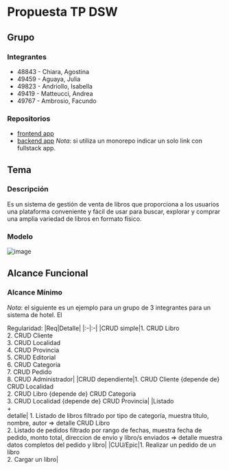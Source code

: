 # Propuesta TP DSW

## Grupo
### Integrantes
* 48843 - Chiara, Agostina
* 49459 - Aguaya, Julia
* 49823 - Andriollo, Isabella
* 49419 - Matteucci, Andrea
* 49767 - Ambrosio, Facundo

### Repositorios
* [frontend app](http://hyperlinkToGihubOrGitlab)
* [backend app](http://hyperlinkToGihubOrGitlab)
*Nota*: si utiliza un monorepo indicar un solo link con fullstack app.

## Tema
### Descripción
Es un sistema de gestión de venta de libros que proporciona a los usuarios una plataforma conveniente y fácil de usar para buscar, explorar y comprar una amplia variedad de libros en formato físico. 

### Modelo
![image](https://github.com/AgostinaChiara/tpDSW/assets/45924448/739070a1-68fc-4c2b-bf16-77c272789cfb)

## Alcance Funcional 

### Alcance Mínimo

*Nota*: el siguiente es un ejemplo para un grupo de 3 integrantes para un sistema de hotel. El 

Regularidad:
|Req|Detalle|
|:-|:-|
|CRUD simple|1. CRUD Libro<br>2. CRUD Cliente<br>3. CRUD Localidad<br>4. CRUD Provincia<br>5. CRUD Editorial<br>6. CRUD Categoria<br>7. CRUD Pedido<br>8. CRUD Administrador|
|CRUD dependiente|1. CRUD Cliente {depende de} CRUD Localidad<br>2. CRUD Libro {depende de} CRUD Categoria<br>3. CRUD Localidad {depende de} CRUD Provincia|
|Listado<br>+<br>detalle| 1. Listado de libros filtrado por tipo de categoría, muestra titulo, nombre, autor => detalle CRUD Libro<br> 2. Listado de pedidos filtrado por rango de fechas, muestra fecha de pedido, monto total, direccion de envio y libro/s enviados => detalle muestra datos completos del pedido y libro|
|CUU/Epic|1. Realizar un pedido de un libro<br>2. Cargar un libro|

